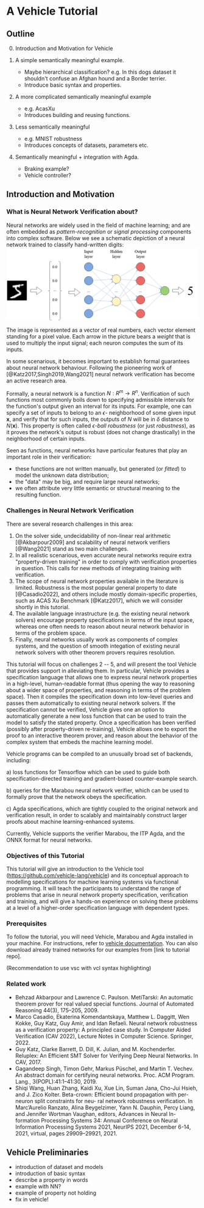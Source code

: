 
# A Vehicle Tutorial 

## Outline

0. Introduction and Motivation for Vehicle

1. A simple semantically meaningful example.
    - Maybe hierarchical classification? e.g. In this dogs dataset it shouldn't confuse an Afghan hound and a Border terrier.
    - Introduce basic syntax and properties.
2. A more complicated semantically meaningful example 
    - e.g. AcasXu
    - Introduces building and reusing functions.
3. Less semantically meaningful
    - e.g. MNIST robustness
    - Introduces concepts of datasets, parameters etc.
4. Semantically meaningful + integration with Agda.
    - Braking example?
    - Vehicle controller?

## Introduction and Motivation
 
### What is Neural Network Verification about?

Neural networks are widely used in the field of machine learning; and are often embedded as *pattern-recognition* or *signal processing* components into complex software. Below we see a schematic depiction of a neural network trained to classify hand-written digits:
![Neural Network](mnist_classification.png)

The image is represented as a vector of real numbers, each vector element standing for a pixel value. Each arrow in the picture bears a *weight* that is used to multiply the input signal; each neuron computes the sum of its inputs.

In some scenarious, it becomes important to establish formal guarantees about neural network behaviour. Following the pioneering work of [@Katz2017,Singh2019,Wang2021] neural network verification has become an active research area. 

Formally, a neural network is a function $N : R^m \rightarrow R^n$. Verification of such functions most commonly boils down to specifying admissible intervals for the function's output given an interval for its inputs. For example, one can specify a set of inputs to belong to an $\epsilon$- neighborhood of some given input $\mathbf{x}$, and verify that for such inputs, the outputs of $N$ will be in $\delta$ distance to $N(\mathbf{x})$. This property is often called $\epsilon$*-ball robustness* (or just *robustness*), as it proves the network's output is robust (does not change drastically) in the neighborhood of certain inputs.

Seen as functions, neural networks have particular features that play an important role in their verification: 
- these functions are not written manually, but generated (or *fitted*) to model the unknown data distribution;
- the "data" may be big, and require large neural networks; 
- we often attribute very little semantic or structural meaning to the resulting function. 

### Challenges in Neural Network Verification

There are several  research challenges in this area: 
1. On the solver side, undecidability of non-linear real arithmetic [@Akbarpour2009] and scalability of neural network verifiers [@Wang2021] stand as two main challenges.  
2. In all realistic scenarious, even accurate neural networks require extra "property-driven training" in order to comply with verification properties in question. This calls for new methods of integrating training with verification.
3. The scope of neural network properties available in the literature is limited. Robustness is the most popular general property to date [@Casadio2022], and others include mostly domain-specific properties, such as ACAS Xu Benchmark [@Katz2017], which we will consider shortly in this tutorial. 
4. The available language inrastructure (e.g. the existing neural network solvers) encourage property specifications in terms of the input space, whereas one often needs to reason about neural network behavior in terms of the problem space.
5. Finally, neural networks usually work as components of complex systems, and the question of smooth integation of existing neural network solvers with other theorem provers requires resolution.

This tutorial will focus on challenges 2 -- 5, and will present the tool Vehicle that provides support in alleviating them. In particular,  Vehicle provides a specification language that allows one to express neural network properties in a high-level, human-readable format (thus opening the way to reasoning about a wider space of properties, and reasoning in terms of the problem space). Then it compiles the specification down into low-level queries and passes them automatically to existing neural network solvers. If the specification cannot be verified, Vehicle gives one an option to automatically generate a new loss function that can be used to train the model to satisfy the stated property. Once a specification has been verified (possibly after property-driven re-training), Vehicle allows one to export the proof to an interactive theorem prover, and reason about the behavior of the complex system that embeds the machine learning model.

Vehicle programs can be compiled to an unusually broad set of backends,
including: 

 a) loss functions for Tensorflow which can be used to guide 
 both specification-directed training and gradient-based counter-example
 search.
 
 b) queries for the Marabou neural network verifier, which
 can be used to formally prove that the network obeys the specification.
 
 c) Agda specifications, which are tightly coupled to the original network
 and verification result, in order to scalably and maintainably construct
 larger proofs about machine learning-enhanced systems.
 
Currently, Vehicle supports the verifier Marabou, the ITP Agda, and the ONNX format for neural networks.

### Objectives of this Tutorial

This tutorial will give an introduction to the Vehicle tool 
(https://github.com/vehicle-lang/vehicle) and its conceptual approach
to modelling specifications for machine learning systems via functional
programming. It will teach the participants to understand the 
range of problems that arise in neural network property specification, 
verification and training, and will give a hands-on experience on 
solving these problems at a level of a higher-order specification 
language with dependent types.

### Prerequisites

To follow the tutorial, you will need Vehicle, Marabou and Agda installed in your machine.
For instructions, refer to [vehicle documentation](https://vehicle-lang.readthedocs.io/en/latest/installation.html).
You can also download already trained networks for our examples from [link to tutorial repo].

(Recommendation to use vsc with vcl syntax highlighting)


### Related work

- Behzad Akbarpour and Lawrence C. Paulson. MetiTarski: An automatic theorem prover for real valued special functions. Journal of Automated Reasoning 44(3), 175–205, 2009.
- Marco Casadio, Ekaterina Komendantskaya, Matthew L. Daggitt, Wen Kokke, Guy Katz,
Guy Amir, and Idan Refaeli. Neural network robustness as a verification property: A
principled case study. In Computer Aided Verification (CAV 2022), Lecture Notes in
Computer Science. Springer, 2022.
- Guy Katz, Clarke Barrett, D. Dill, K. Julian, and M. Kochenderfer. Reluplex: An Efficient SMT
Solver for Verifying Deep Neural Networks. In CAV, 2017.
- Gagandeep Singh, Timon Gehr, Markus Püschel, and Martin T. Vechev. An abstract
domain for certifying neural networks. Proc. ACM Program. Lang., 3(POPL):41:1–41:30, 2019.
- Shiqi Wang, Huan Zhang, Kaidi Xu, Xue Lin, Suman Jana, Cho-Jui Hsieh, and J. Zico
Kolter. Beta-crown: Efficient bound propagation with per-neuron split constraints for neu-
ral network robustness verification. In Marc’Aurelio Ranzato, Alina Beygelzimer, Yann N.
Dauphin, Percy Liang, and Jennifer Wortman Vaughan, editors, Advances in Neural In-
formation Processing Systems 34: Annual Conference on Neural Information Processing
Systems 2021, NeurIPS 2021, December 6-14, 2021, virtual, pages 29909–29921, 2021.


## Vehicle Preliminaries

- introduction of dataset and models
- introduction of basic syntax
- describe a property in words
- example with NN?
- example of property not holding 
- fix in vehicle!
